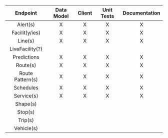 |     Endpoint     |   Data Model   |  Client  | Unit Tests |    Documentation    |
|:----------------:|:--------------:|:--------:|:----------:|:-------------------:|
|     Alert(s)     |        X       |    X     |     X      |          X          |
|  Facilit(y/ies)  |        X       |    X     |     X      |          X          |
|      Line(s)     |        X       |    X     |     X      |          X          |
|  LiveFacility(?) |                |          |            |                     |
|    Predictions   |        X       |    X     |     X      |          X          |
|     Route(s)     |        X       |    X     |     X      |          X          |
| Route Pattern(s) |        X       |    X     |     X      |          X          |
|     Schedules    |        X       |    X     |     X      |          X          |
|    Service(s)    |        X       |    X     |     X      |          X          |
|     Shape(s)     |                |          |            |                     |
|      Stop(s)     |                |          |            |                     |
|      Trip(s)     |                |          |            |                     |
|    Vehicle(s)    |                |          |            |                     |

